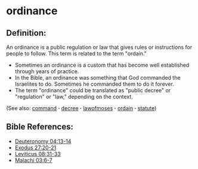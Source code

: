 # ordinance #

## Definition: ##

An ordinance is a public regulation or law that gives rules or instructions for people to follow. This term is related to the term "ordain."

* Sometimes an ordinance is a custom that has become well established through years of practice.
* In the Bible, an ordinance was something that God commanded the Israelites to do. Sometimes he commanded them to do it forever.
* The term "ordinance" could be translated as "public decree" or "regulation" or "law," depending on the context.

(See also: [command](../other/command.md) **·** [decree](../other/decree.md) **·** [lawofmoses](../kt/lawofmoses.md) **·** [ordain](../other/ordain.md) **·** [statute](../other/statute.md))

## Bible References: ##

* [Deuteronomy 04:13-14](https://door43.org/en/bible/notes/deu/04/13)
* [Exodus 27:20-21](https://door43.org/en/bible/notes/exo/27/20)
* [Leviticus 08:31-33](https://door43.org/en/bible/notes/lev/08/31)
* [Malachi 03:6-7](https://door43.org/en/bible/notes/mal/03/06)

